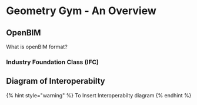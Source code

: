 # Geometry Gym - An Overview

## OpenBIM

What is openBIM format?

### Industry Foundation Class \(IFC\)

## Diagram of Interoperabilty

{% hint style="warning" %}
To Insert Interoperabilty diagram
{% endhint %}





